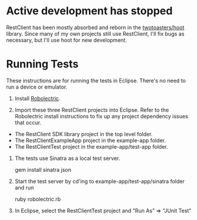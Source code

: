 # Active development has stopped

RestClient has been mostly absorbed and reborn in the [twotoasters/hoot]("https://github.com/twotoasters/hoot") library. Since many of my own projects still use RestClient, I'll fix bugs as necessary, but I'll use hoot for new development.

# Running Tests

These instructions are for running the tests in Eclipse. There's no need to run a device or emulator.

1. Install [Robolectric](http://pivotal.github.com/robolectric/).

1. Import these three RestClient projects into Eclipse. Refer to the Robolectric install instructions to fix up any project dependency issues that occur.

  * The RestClient SDK library project in the top level folder.
  * The RestClientExampleApp project in the example-app folder.
  * The RestClientTest project in the example-app/test-app folder.

1. The tests use Sinatra as a local test server.

    gem install sinatra json
    
1. Start the test server by cd'ing to example-app/test-app/sinatra folder and run

    ruby robolectric.rb

1. In Eclipse, select the RestClientTest project and "Run As" => "JUnit Test"



  

